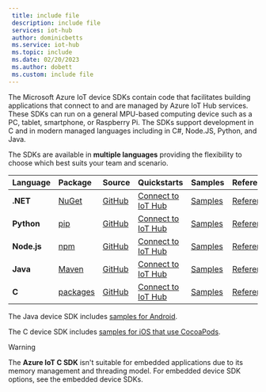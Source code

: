 ```yaml
---
 title: include file
 description: include file
 services: iot-hub
 author: dominicbetts
 ms.service: iot-hub
 ms.topic: include
 ms.date: 02/20/2023
 ms.author: dobett
 ms.custom: include file
---
```


The Microsoft Azure IoT device SDKs contain code that facilitates building applications that connect to and are managed by Azure IoT Hub services. These SDKs can run on a general MPU-based computing device such as a PC, tablet, smartphone, or Raspberry Pi. The SDKs support development in C and in modern managed languages including in C#, Node.JS, Python, and Java.

The SDKs are available in **multiple languages** providing the flexibility to choose which best suits your team and scenario.

| Language | Package | Source | Quickstarts | Samples | Reference |
| :-- | :-- | :-- | :-- | :-- | :-- |
| **.NET** | [NuGet](https://www.nuget.org/packages/Microsoft.Azure.Devices.Client) | [GitHub](https://github.com/Azure/azure-iot-sdk-csharp) | [Connect to IoT Hub](../articles/iot-develop/quickstart-send-telemetry-iot-hub.md?pivots=programming-language-csharp) | [Samples](https://github.com/Azure/azure-iot-sdk-csharp/tree/main/iothub/device/samples) | [Reference](/dotnet/api/microsoft.azure.devices.client) |
| **Python** | [pip](https://pypi.org/project/azure-iot-device/) | [GitHub](https://github.com/Azure/azure-iot-sdk-python) | [Connect to IoT Hub](../articles/iot-develop/quickstart-send-telemetry-iot-hub.md?pivots=programming-language-python) | [Samples](https://github.com/Azure/azure-iot-sdk-python/tree/main/samples) | [Reference](/python/api/azure-iot-device) |
| **Node.js** | [npm](https://www.npmjs.com/package/azure-iot-device) | [GitHub](https://github.com/Azure/azure-iot-sdk-node) | [Connect to IoT Hub](../articles/iot-develop/quickstart-send-telemetry-iot-hub.md?pivots=programming-language-nodejs) | [Samples](https://github.com/Azure/azure-iot-sdk-node/tree/main/device/samples) | [Reference](/javascript/api/azure-iot-device/) |
| **Java** | [Maven](https://mvnrepository.com/artifact/com.microsoft.azure.sdk.iot/iot-device-client) | [GitHub](https://github.com/Azure/azure-iot-sdk-java) | [Connect to IoT Hub](../articles/iot-develop/quickstart-send-telemetry-iot-hub.md?pivots=programming-language-java) | [Samples](https://github.com/Azure/azure-iot-sdk-java/tree/main/iothub/device/iot-device-samples) | [Reference](/java/api/com.microsoft.azure.sdk.iot.device) |
| **C** | [packages](https://github.com/Azure/azure-iot-sdk-c/blob/main/readme.md#getting-the-sdk) | [GitHub](https://github.com/Azure/azure-iot-sdk-c) | [Connect to IoT Hub](../articles/iot-develop/quickstart-send-telemetry-iot-hub.md?pivots=programming-language-ansi-c) | [Samples](https://github.com/Azure/azure-iot-sdk-c/tree/main/iothub_client/samples) | [Reference](https://azure.github.io/azure-iot-sdk-c/files.html) |

The Java device SDK includes [samples for Android](https://github.com/Azure/azure-iot-sdk-java/blob/main/doc/java-devbox-setup.md#building-for-android-device).

The C device SDK includes [samples for iOS that use CocoaPods](https://github.com/Azure/azure-iot-sdk-c/blob/main/iothub_client/samples/ios/CocoaPods-Samples.md).

> [!WARNING]
> The **Azure IoT C SDK** isn't suitable for embedded applications due to its memory management and threading model. For embedded device SDK options, see the embedded device SDKs.
